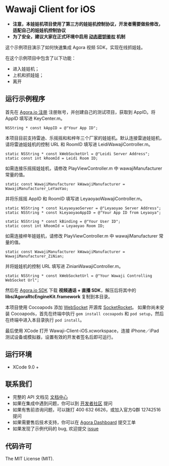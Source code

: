 # Wawaji Client for iOS

- **注意，本娃娃机项目使用了第三方的娃娃机控制协议，开发者需要做些修改，适配自己的娃娃机控制协议**
- **为了安全，建议大家在正式环境中启用 [动态密钥鉴权](https://document.agora.io/cn/1.14/instruction/key.html) 机制**

这个示例项目演示了如何快速集成 Agora 视频 SDK，实现在线抓娃娃。

在这个示例项目中包含了以下功能：

- 进入娃娃机；
- 上机和抓娃娃；
- 离开

## 运行示例程序
首先在 [Agora.io 注册](https://dashboard.agora.io/cn/signup/) 注册账号，并创建自己的测试项目，获取到 AppID。将 AppID 填写进 KeyCenter.m。

```
NSString * const kAppID = @"Your App ID";
```

本项目目前支持雷迪、乐摇摇和和梓年三个厂家的娃娃机。默认连接雷迪娃娃机，请将雷迪娃娃机的控制 URL 和 RoomID 填写进 LeidiWawajiController.m。

```
static NSString * const kWebSocketUrl = @"Leidi Server Address";
static const int kRoomId = Leidi Room ID;
```


如需连接乐摇摇娃娃机，请修改 PlayViewController.m 中 wawajiManufacturer 常量的值。

```
static const WawajiManufacturer kWawajiManufacturer = WawajiManufacturer_LeYaoYao;
```

并将乐摇摇 AppID 和 RoomID 填写进 LeyaoyaoWawajiController.m。

```
static NSString * const kLeyaoyaoServer = @"Leyaoyao Server Address";
static NSString * const kLeyaoyaoAppID = @"Your App ID from Leyaoya";

static NSString * const kBinding = @"Your User ID";
static const int kRoomId = Leyaoyao Room ID;
```


如需连接梓年娃娃机，请修改 PlayViewController.m 中 wawajiManufacturer 常量的值。

```
static const WawajiManufacturer kWawajiManufacturer = WawajiManufacturer_ZiNian;
```

并将娃娃机的控制 URL 填写进 ZinianWawajiController.m。

```
static NSString * const kWebSocketUrl = @"Your Wawaji Controlling WebSocket Url";
```


然后在 [Agora.io SDK](https://www.agora.io/cn/download/)
下载 **视频通话 + 直播 SDK**，解压后将其中的 **libs/AgoraRtcEngineKit.framework** 复制到本目录。

本项目使用 Cocoapods 添加 [WebSocket](https://en.wikipedia.org/wiki/WebSocket) 开源库 [SocketRocket](https://github.com/square/SocketRocket)。
如果你尚未安装 Cocoapods，首先在终端中执行 `gem install cocoapods` 和 `pod setup`，然后在终端中进入本目录执行 `pod install`。

最后使用 XCode 打开 Wawaji-Client-iOS.xcworkspace，连接 iPhone／iPad 测试设备或模拟器，设置有效的开发者签名后即可运行。

## 运行环境
* XCode 9.0 +

## 联系我们

- 完整的 API 文档见 [文档中心](https://docs.agora.io/cn/)
- 如果在集成中遇到问题，你可以到 [开发者社区](https://dev.agora.io/cn/) 提问
- 如果有售前咨询问题，可以拨打 400 632 6626，或加入官方Q群 12742516 提问
- 如果需要售后技术支持，你可以在 [Agora Dashboard](https://dashboard.agora.io) 提交工单
- 如果发现了示例代码的 bug, 欢迎提交 [issue](https://github.com/AgoraIO/Wawaji/issues)

## 代码许可

The MIT License (MIT).
